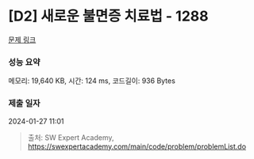 # [D2] 새로운 불면증 치료법 - 1288 

[문제 링크](https://swexpertacademy.com/main/code/problem/problemDetail.do?contestProbId=AV18_yw6I9MCFAZN) 

### 성능 요약

메모리: 19,640 KB, 시간: 124 ms, 코드길이: 936 Bytes

### 제출 일자

2024-01-27 11:01



> 출처: SW Expert Academy, https://swexpertacademy.com/main/code/problem/problemList.do